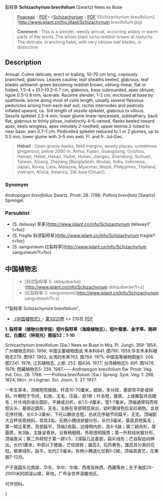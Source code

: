 裂稃草 **Schizachyrium brevifolium** (Swartz) Nees ex Buse

> [Poaceae](http://www.iplant.cn/info/Poaceae?t=foc) - [PDF](http://www.iplant.cn/foc/pdf/Poaceae.pdf)>>[Schizachyrium](http://www.iplant.cn/info/Schizachyrium?t=foc) - [PDF](http://www.iplant.cn/foc/pdf/Schizachyrium.pdf)
![Schizachyrium brevifolium](http://www.iplant.cn/foc/illast/Schizachyrium brevifolium.jpg)

> **Comment** : 
> This is a slender, weedy annual, occurring widely in warm parts of the world. The whole plant turns reddish brown at maturity. The delicate, branching habit, with very obtuse leaf blades, is distinctive.

## Description

Annual. Culms delicate, erect or trailing, 10–70 cm long, copiously branched, glabrous. Leaves cauline; leaf sheaths keeled, glabrous; leaf blades yellowish green becoming reddish brown, oblong-linear, flat or folded, 1.5–4 × (0.1–)0.2–0.7 cm, glabrous, base subrounded, apex obtuse; ligule 0.5–0.8 mm, lacerate. Raceme slender, 1–2 cm, enclosed at base by spatheole, borne along most of culm length, usually several flexuous peduncles arising from each leaf axil; rachis internodes and pedicels inflated upward, ca. 3/4 length of sessile spikelet, glabrous to villous. Sessile spikelet 2.5–4 mm; lower glume linear-lanceolate, subleathery, back flat, glabrous to thinly pilose, indistinctly 4–5-veined, flanks keeled toward apex, keels wingless, apex minutely 2-toothed; upper lemma 2-lobed to near base; awn 0.7–1 cm. Pedicelled spikelet reduced to 1 or 2 glumes, up to 0.5 mm, lower glume with 3–5 mm awn. Fl. and fr. Jul–Dec.

> **Habait** : 
> Open grassy banks, field margins, weedy places, sometimes gregarious; below 2000 m. Anhui, Fujian, Guangdong, Guizhou, Hainan, Hebei, Henan, Hubei, Hunan, Jiangsu, Shandong, Sichuan, Taiwan, Xizang, Zhejiang [Bangladesh, Bhutan, India, Indonesia, Japan, Korea, Laos, Malaysia, Myanmar, Nepal, Philippines, Thailand, Vietnam; Africa, America, SW Asia (Oman)].

### Synonym
*Andropogon brevifolius* Swartz, Prodr. 26. 1788; *Pollinia brevifolia* (Swartz) Sprengel.

### Parsublist

* [S.  delavayi  旱茅](http://www.iplant.cn/info/Schizachyrium delavayi?t=foc)
* [S.  fragile  斜须裂稃草](http://www.iplant.cn/info/Schizachyrium fragile?t=foc)
* [S.  sanguineum  红裂稃草](http://www.iplant.cn/info/Schizachyrium sanguineum?t=foc)

## 中国植物志

> * [斜须裂稃草  S.  obliquiberbe](http://www.iplant.cn/info/Schizachyrium obliquiberbe?t=z)
> * [红裂稃草  S.  sanguineum](http://www.iplant.cn/info/Schizachyrium sanguineum?t=z)

**裂稃草 Schizachyrium brevifolium",

* [《中国植物志》](http://www.iplant.cn/frps)- [第10(2)卷](http://www.iplant.cn/frps/vol/10(2)) >> 210页 [PDF](http://www.iplant.cn/frps/pdf/10(2)/210.pdf)

**1. 裂稃草（植物分类学报）短叶裂稃草（海南植物志），短叶蜀黍、金字草、晚碎红、白露红（钟观光）图版52：1-10**

Schizachyrium brevifolium (Sw.) Nees ex Buse in Miq. Pl. Jungh. 359: 1854; 广州植物志850. 1956; 中国主要植物图说·禾本科841. 图790. 1959;华东禾本科植物志279. 图187. 1962; 台湾的禾草763. 图764. 1975; 中国高等植物图鉴5: 206. 图7241. 1976; 江苏植物志, 上册: 253. 图436. 1977; 台湾植物志5: 691. 图1478. 1978; 西藏植物志5: 338. 1987.——Andropogon brevifolium Sw. Prodr. Veg. Ind. Occ. 26. 1788. ——Pollinia brevifolium (Sw.) Spreng. Syst. Veg. 1: 288. 1824, Mcrr. in Lingnan. Sci. Journ. 5: 27. 1927.

一年生草本，须根短而细弱。秆高10-70厘米，细弱，多分枝，基部常平卧或倾斜。叶鞘短于节间，松弛，无毛，压扁，具1脊；叶舌短，膜质，上缘撕裂并具睫毛；叶片线形或长圆形，平展或对折，长1.5-4厘米，宽1-7毫米，顶端通常钝而有短尖头，基部近圆形，无毛，主脉在背部明显突出，幼时黄绿色后呈红褐色。总状花序纤细，长0.5-2厘米，下托以鞘状总苞，总状花序轴节间扁平，无毛，顶端膨大近杯状而倾斜，常具2齿。无柄小穗线状披针形，长约3毫米，基盘具短髯毛；第一颖近革质，背部扁平，顶端2齿裂，边缘稍内折，具4-5脉；第二颖舟形，厚膜质，有3脉，主脉呈脊状，沿脊稍粗糙，外稃透明膜质；第一外稃线状披针形，顶端急尖；第二外稃短于第一颖1/3，2深裂几达基部，裂片线形；芒自裂齿间伸出，长约1厘米，中部以下膝曲，芒柱扭转；雄蕊3，花药黄色，雄蕊具分离的花柱。颖果线形，扁平，长约2.5毫米。有柄小穗退化仅剩1-2颖，顶端具直芒。花果期7-12月。

产于我国东北南部、华东、华中、华南、西南及陕西、西藏等地；生于海拔20-2000米的阴湿山坡，草地。广布全世界温暖地区。

可作饲料。

}